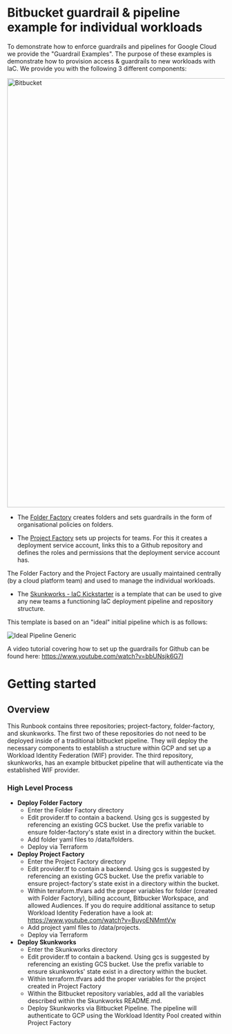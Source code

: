 # Bitbucket guardrail & pipeline example for individual workloads

To demonstrate how to enforce guardrails and pipelines for Google Cloud we provide the "Guardrail Examples". The purpose of these examples is demonstrate how to provision access & guardrails to new workloads with IaC. We provide you with the following 3 different components:

<img width="995" alt="Bitbucket" src="https://user-images.githubusercontent.com/94000358/224200094-66832176-3759-4555-b6cd-efc970d5a556.png">

-   The [Folder Factory](folder-factory) creates folders and sets guardrails in the form of organisational policies on folders.

-   The [Project Factory](project-factory) sets up projects for teams. For this it creates a deployment service account, links this to a Github repository and defines the roles and permissions that the deployment service account has. 

The Folder Factory and the Project Factory are usually maintained centrally (by a cloud platform team) and used to manage the individual workloads. 

-   The [Skunkworks - IaC Kickstarter](skunkworks) is a template that can be used to give any new teams a functioning IaC deployment pipeline and repository structure.

This template is based on an "ideal" initial pipeline which is as follows:

![Ideal Pipeline Generic](https://user-images.githubusercontent.com/94000358/224196745-4ce7e761-82d4-4eba-b0b2-2912ca73eccb.png)

A video tutorial covering how to set up the guardrails for Github can be found here: https://www.youtube.com/watch?v=bbUNsjk6G7I

# Getting started

## Overview
This Runbook contains three repositories; project-factory, folder-factory, and skunkworks. The first two of these repositories do not need to be deployed inside of a traditional bitbucket pipeline. They will deploy the necessary components to establish a structure within GCP and set up a Workload Identity Federation (WIF) provider. The third repository, skunkworks, has an example bitbucket pipeline that will authenticate via the established WIF provider. 

### High Level Process
  - **Deploy Folder Factory**
      - Enter the Folder Factory directory
      - Edit provider.tf to contain a backend. Using gcs is suggested by referencing an existing GCS bucket. Use the prefix variable to ensure folder-factory's state exist in a directory within the bucket.
      - Add folder yaml files to /data/folders.
      - Deploy via Terraform
  - **Deploy Project Factory**
      - Enter the Project Factory directory
      - Edit provider.tf to contain a backend. Using gcs is suggested by referencing an existing GCS bucket. Use the prefix variable to ensure project-factory's state exist in a directory within the bucket.
      - Within terraform.tfvars add the proper variables for folder (created with Folder Factory), billing account, Bitbucker Workspace, and allowed Audiences. If you do require additional assitance to setup Workload Identity Federation have a look at: https://www.youtube.com/watch?v=BuyoENMmtVw
      - Add project yaml files to /data/projects.
      - Deploy via Terraform
  - **Deploy Skunkworks**
      - Enter the Skunkworks directory
      - Edit provider.tf to contain a backend. Using gcs is suggested by referencing an existing GCS bucket. Use the prefix variable to ensure skunkworks' state exist in a directory within the bucket.
      - Within terraform.tfvars add the proper variables for the project created in Project Factory
      - Within the Bitbucket repository variables, add all the variables described within the Skunkworks README.md.
      - Deploy Skunkworks via Bitbucket Pipeline. The pipeline will authenticate to GCP using the Workload Identity Pool created within Project Factory
